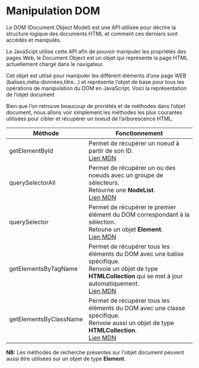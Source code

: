 # Manipulation DOM 
Le DOM (Document Object Model) est une API utilisée pour décrire la structure logique des documents HTML et comment ces derniers sont accédés et manipulés.

Le JavaScipt utilise cette API afin de pouvoir manipuler les propriétés des pages Web, le Document Object est un objet qui représente la page HTML actuellement chargé dans le navigateur.

Cet objet est utlisé pour manipuler les différent éléments d’une page WEB (balises,méta-données,titre…) et représente l’objet de base pour tous les opérations de manipulation du DOM en JavaScript.
Voici la représentation de l’objet document

Bien que l’on retrouve beaucoup de proriétés et de méthodes dans l’objet document, nous allons voir simplement les méthodes les plus courantes utilisées pour cibler et récupérer un noeud de l’arborescence HTML.

|Méthode|Fonctionnement|
|--|--|
| getElementById | Permet de récupérer un noeud à partir de son ID.<br/>[Lien MDN](https://developer.mozilla.org/fr/docs/Web/API/Document/getElementById) |
| querySelectorAll | Permet de récupérer un ou des noeuds avec un groupe de sélecteurs.<br/>Retourne une **NodeList**.<br/>[Lien MDN](https://developer.mozilla.org/fr/docs/Web/API/Document/querySelectorAll)|
| querySelector | Permet de récupérer le premier élément du DOM correspondant à la sélection.<br/>Retoune un objet **Element**.<br/>[Lien MDN](https://developer.mozilla.org/fr/docs/Web/API/Document/querySelector)|
| getElementsByTagName | Permet de récupérer tous les éléments du DOM avec une balise spécifique.<br/> Renvoie un objet de type **HTMLCollection** qui se met à jour automatiquement.<br/>[Lien MDN](https://developer.mozilla.org/fr/docs/Web/API/Document/getElementsByTagName)|
| getElementsByClassName |  Permet de récupérer tous les éléments du DOM avec une classe spécifique.<br/>Renvoie aussi un objet de type **HTMLCollection**.<br/>[Lien MDN](https://developer.mozilla.org/fr/docs/Web/API/Document/getElementsByClassName)|

**NB:** Les méthodes de recherche présentes sur l'objet document peuvent aussi être utilisées sur un objet de type **Element**.

